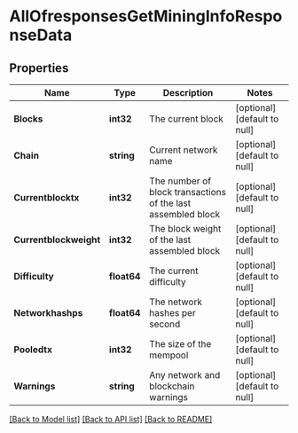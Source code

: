 # AllOfresponsesGetMiningInfoResponseData

## Properties
Name | Type | Description | Notes
------------ | ------------- | ------------- | -------------
**Blocks** | **int32** | The current block | [optional] [default to null]
**Chain** | **string** | Current network name | [optional] [default to null]
**Currentblocktx** | **int32** | The number of block transactions of the last assembled block | [optional] [default to null]
**Currentblockweight** | **int32** | The block weight of the last assembled block | [optional] [default to null]
**Difficulty** | **float64** | The current difficulty | [optional] [default to null]
**Networkhashps** | **float64** | The network hashes per second | [optional] [default to null]
**Pooledtx** | **int32** | The size of the mempool | [optional] [default to null]
**Warnings** | **string** | Any network and blockchain warnings | [optional] [default to null]

[[Back to Model list]](../README.md#documentation-for-models) [[Back to API list]](../README.md#documentation-for-api-endpoints) [[Back to README]](../README.md)


